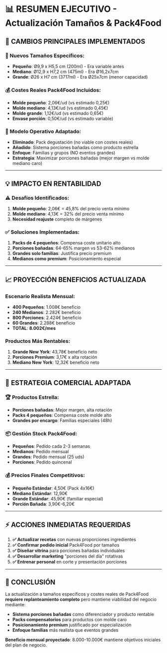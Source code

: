 # 📊 RESUMEN EJECUTIVO - Actualización Tamaños & Pack4Food

## 🎯 **CAMBIOS PRINCIPALES IMPLEMENTADOS**

### **📐 Nuevos Tamaños Específicos:**
- **Pequeño**: Ø9,9 x H5,5 cm (200ml) - Era variable antes
- **Mediano**: Ø12,9 x H7,2 cm (475ml) - Era Ø16,2x7cm  
- **Grande**: Ø26 x H7 cm (3717ml) - Era Ø25x7cm (menor capacidad)

### **💰 Costes Reales Pack4Food Incluidos:**
- **Molde pequeño**: 2,06€/ud (vs estimado 0,25€)
- **Molde mediano**: 4,13€/ud (vs estimado 0,45€)
- **Molde grande**: 1,12€/ud (vs estimado 0,65€)
- **Envase porción**: 0,50€/ud (vs estimado variable)

### **🔄 Modelo Operativo Adaptado:**
- **Eliminado**: Pack degustación (no viable con costes reales)
- **Añadido**: Sistema porciones bañadas como producto estrella
- **Enfoque**: Familias y grupos (NO eventos grandes)
- **Estrategia**: Maximizar porciones bañadas (mejor margen vs molde mediano caro)

---

## 💡 **IMPACTO EN RENTABILIDAD**

### **⚠️ Desafíos Identificados:**
1. **Molde pequeño**: 2,06€ = 45,8% del precio venta mínimo
2. **Molde mediano**: 4,13€ = 32% del precio venta mínimo  
3. **Necesidad reajuste** completo de márgenes

### **✅ Soluciones Implementadas:**
1. **Packs de 4 pequeños**: Compensa coste unitario alto
2. **Porciones bañadas**: 64-65% margen vs 53-62% medianos
3. **Grandes solo familias**: Justifica precio premium
4. **Medianos como premium**: Posicionamiento especial

---

## 📈 **PROYECCIÓN BENEFICIOS ACTUALIZADA**

### **Escenario Realista Mensual:**
- **400 Pequeños**: 1.008€ beneficio
- **240 Medianos**: 2.282€ beneficio  
- **800 Porciones**: 2.424€ beneficio
- **60 Grandes**: 2.288€ beneficio
- **TOTAL**: **8.002€/mes**

### **Productos Más Rentables:**
1. **Grande New York**: 43,78€ beneficio neto
2. **Porciones Premium**: 3,17€ x alta rotación
3. **Mediano New York**: 12,32€ beneficio neto

---

## 🎯 **ESTRATEGIA COMERCIAL ADAPTADA**

### **🏆 Productos Estrella:**
- **Porciones bañadas**: Mejor margen, alta rotación
- **Packs 4 pequeños**: Compensa coste molde alto
- **Grandes por encargo**: Familias especiales (48h)

### **📦 Gestión Stock Pack4Food:**
- **Pequeños**: Pedido cada 2-3 semanas
- **Medianos**: Pedido mensual
- **Grandes**: Pedido mensual (25 uds)
- **Porciones**: Pedido quincenal

### **💰 Precios Finales Competitivos:**
- **Pequeño Estándar**: 4,50€ (Pack 4x16€)
- **Mediano Estándar**: 12,90€
- **Grande Estándar**: 45,90€ (familiar especial)
- **Porción Bañada**: 3,90€-6,20€

---

## ⚡ **ACCIONES INMEDIATAS REQUERIDAS**

1. **✅ Actualizar recetas** con nuevas proporciones ingredientes
2. **✅ Confirmar pedido inicial** Pack4Food por tamaños
3. **✅ Diseñar vitrina** para porciones bañadas individuales
4. **✅ Desarrollar marketing** "porciones del día" rotativas
5. **✅ Entrenar personal** en corte y presentación porciones

---

## 🏁 **CONCLUSIÓN**

La actualización a tamaños específicos y costes reales de Pack4Food **requiere replanteamiento completo** pero mantiene viabilidad del negocio mediante:

- **Sistema porciones bañadas** como diferenciador y producto rentable
- **Packs compensatorios** para productos con molde caro  
- **Posicionamiento premium** justificado por especialización
- **Enfoque familias** más realista que eventos grandes

**Beneficio mensual proyectado**: 8.000-10.000€ mantiene objetivos iniciales del plan de negocio.